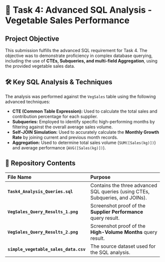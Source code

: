 # 🚀 Task 4: Advanced SQL Analysis - Vegetable Sales Performance

## Project Objective

This submission fulfills the advanced SQL requirement for Task 4. The objective was to demonstrate proficiency in complex database querying, including the use of **CTEs, Subqueries, and multi-field Aggregation**, using the provided vegetable sales data.

## 🛠️ Key SQL Analysis & Techniques

The analysis was performed against the `VegSales` table using the following advanced techniques:

* **CTE (Common Table Expression):** Used to calculate the total sales and contribution percentage for each supplier.
* **Subqueries:** Employed to identify specific high-performing months by filtering against the overall average sales volume.
* **Self-JOIN Simulation:** Used to accurately calculate the **Monthly Growth Rate** by joining current and previous month records.
* **Aggregation:** Used to determine total sales volume (`SUM([Sales(kg)])`) and average performance (`AVG([Sales(kg)])`).

## 📁 Repository Contents

| File Name | Purpose |
| :--- | :--- |
| **`Task4_Analysis_Queries.sql`** | Contains the three advanced SQL queries (using CTEs, Subqueries, and JOINs). |
| **`VegSales_Query_Results_1.png`** | Screenshot proof of the **Supplier Performance** query result. |
| **`VegSales_Query_Results_2.png`** | Screenshot proof of the **High-Volume Months** query result. |
| **`simple_vegetable_sales_data.csv`** | The source dataset used for the SQL analysis. |
